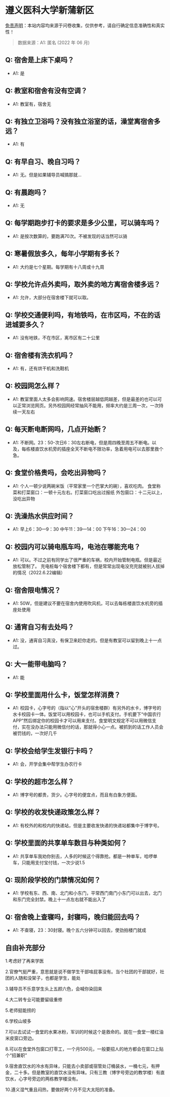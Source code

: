 # 遵义医科大学新蒲新区

[免责声明](https://colleges.chat/#_3)：本站内容均来源于问卷收集，仅供参考，请自行确定信息准确性和真实性！

> 数据来源：A1: 匿名 (2022 年 06 月)

## Q: 宿舍是上床下桌吗？

- A1: 是

## Q: 教室和宿舍有没有空调？

- A1: 教室有，宿舍无

## Q: 有独立卫浴吗？没有独立浴室的话，澡堂离宿舍多远？

- A1: 有

## Q: 有早自习、晚自习吗？

- A1: 无。但是如果辅导员喊搞那就…

## Q: 有晨跑吗？

- A1: 无

## Q: 每学期跑步打卡的要求是多少公里，可以骑车吗？

- A1: 是按次数算的，要跑满70次。不被发现的话当然可以骑

## Q: 寒暑假放多久，每年小学期有多长？

- A1: 大约是七个星期。每学期有十八周或十九周

## Q: 学校允许点外卖吗，取外卖的地方离宿舍楼多远？

- A1: 允许，大部分在宿舍楼下就可以取。

## Q: 学校交通便利吗，有地铁吗，在市区吗，不在的话进城要多久？

- A1: 没有地铁，不在市区，离市区有二十公里

## Q: 宿舍楼有洗衣机吗？

- A1: 有，还有烘干机和洗鞋机

## Q: 校园网怎么样？

- A1: 教室里面人太多会影响网速。宿舍楼层越低网越差，但是最差的也可以可以正常浏览网页。另外校园网经常抽风不能用，频率大约是三周一次，一次持续一天左右

## Q: 每天断电断网吗，几点开始断？

- A1: 不断网。23：50-次日6：30左右断电，但是周四晚至周五不断电。以及，每栋楼直饮水机旁的插座全天不断电不限功率，急着用电可以去那里救个急。

## Q: 食堂价格贵吗，会吃出异物吗？

- A1: 个人一顿少说两碗米饭（平常家里一个巴掌大的碗），喜欢吃肉。
食堂称菜和打菜窗口：一顿十元左右。打菜窗口吃出过报纸
外包窗口：十二元以上，没吃出异物

## Q: 洗澡热水供应时间？

- A1: 早上6：30—9：30
中午11：39—14：00
下午16：30—24：00

## Q: 校园内可以骑电瓶车吗，电池在哪能充电？

- A1: 可以。不过之前有同学出了很严重的车祸，校内开始管制电瓶。但是最近放松管制了。
充电桩每个宿舍楼下都有，但是常常出现电没充完就被别人拔掉的情况（2022.6.22编辑）

## Q: 宿舍限电情况？

- A1: 50W，但是建议不要在宿舍内使用吹风机，可以去每栋楼直饮水机旁的插座处使用

## Q: 通宵自习有去处吗？

- A1: 没，通宵自习真没，有保卫来赶你走的。但是有教室可以留到晚上十一点过。

## Q: 大一能带电脑吗？

- A1: 能

## Q: 学校里面用什么卡，饭堂怎样消费？

- A1: 校园卡，心字号的（指以“心”开头的宿舍楼群）有另外的水卡，博字号的水卡校园卡一体。饭堂可以用校园卡，也可以手机支付。手机要下“中国农行APP”然后绑定你的校园卡才可以用来支付。食堂明文规定不可以用微信支付，实在没办法只能用微信付的话，那就得小心一点。被抓到的话工作人员会被罚钱的，一次好几千

## Q: 学校会给学生发银行卡吗？

- A1: 会，开学会集中帮学生办农行卡

## Q: 学校的超市怎么样？

- A1: 博字号的都贵，货少。心字号的便宜点，而且有白象方便面。

## Q: 学校的收发快递政策怎么样？

- A1: 有校外的和校内的快递站，但是主要收发快递的快递站都集中于博字号。

## Q: 学校里面的共享单车数目与种类如何？

- A1: 共享单车我劝你别去，人多的时候这个得靠抢。都是一种单车，哈啰单车，只能用支付宝付钱，一次少说1.5

## Q: 现阶段学校的门禁情况如何？

- A1: 学校有东、西、南、北门和小东门，平常西门南门小东门可以出去，北门和东门完全封禁。晚上十一点左右就不能出入了

## Q: 宿舍晚上查寝吗，封寝吗，晚归能回去吗？

- A1: 不查寝，23：30封寝。晚个五六分钟可以回去，使劲拍楼门就成

## 自由补充部分

1.考虑好了再来学医

2.官僚气挺严重，意思就是说不做学生干部啥屁事没有。当个社团的干部就好，社团的人随和没架子，也都是学生，能处

3.辅导员不乐意学生头上五颜六色，会喊你染回来

4.大二转专业可能要留级重修

5.老师挺能捞的

6.学校山坡多

7.可以去试试一食堂的水果冰粉，军训的时候这个是救命的。就在一食堂一楼红油米皮窗口旁边。

8.可以在食堂外包窗口打零工，一个月500元，一般要招人的地方都会在窗口上贴个“招兼职”

9.宿舍直饮水的冷水有异味，只能去小卖部或宿管处订桶装水，一桶七元，有押金，二十多。但是教室的直饮水没有异味。只有三教（博字号旁边的教学楼）有直饮水，心字号旁边的两栋教学楼没有。

10.遵义湿气重且闷热，要做好两个月不见大太阳的准备。